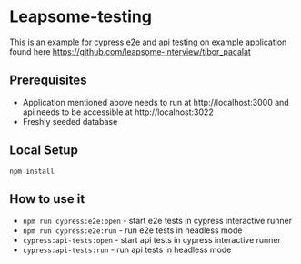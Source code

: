 # Leapsome-testing
 
This is an example for cypress e2e and api testing on example application found here
https://github.com/leapsome-interview/tibor_pacalat

## Prerequisites

* Application mentioned above needs to run at http://localhost:3000 and api needs to be accessible at http://localhost:3022
* Freshly seeded database

## Local Setup

```
npm install
```

## How to use it

* ```npm run cypress:e2e:open``` - start e2e tests in cypress interactive runner
* ```npm run cypress:e2e:run``` - run e2e tests in headless mode
* ```cypress:api-tests:open``` - start api tests in cypress interactive runner
* ```cypress:api-tests:run``` - run api tests in headless mode
